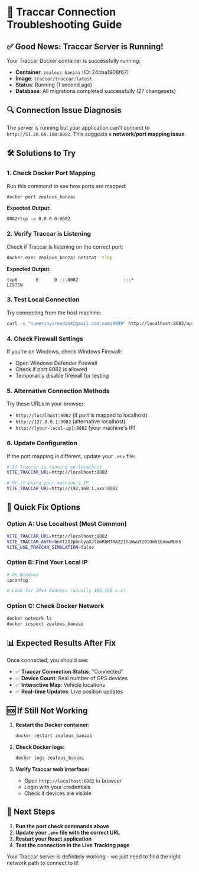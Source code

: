 # 🔧 Traccar Connection Troubleshooting Guide

## ✅ **Good News: Traccar Server is Running!**

Your Traccar Docker container is successfully running:
- **Container**: `zealous_banzai` (ID: 24cba1908f67)
- **Image**: `traccar/traccar:latest`
- **Status**: Running (1 second ago)
- **Database**: All migrations completed successfully (27 changesets)

## 🔍 **Connection Issue Diagnosis**

The server is running but your application can't connect to `http://51.20.69.108:8082`. This suggests a **network/port mapping issue**.

## 🛠️ **Solutions to Try**

### **1. Check Docker Port Mapping**

Run this command to see how ports are mapped:

```bash
docker port zealous_banzai
```

**Expected Output:**
```
8082/tcp -> 0.0.0.0:8082
```

### **2. Verify Traccar is Listening**

Check if Traccar is listening on the correct port:

```bash
docker exec zealous_banzai netstat -tlnp
```

**Expected Output:**
```
tcp6       0      0 :::8082                 :::*                    LISTEN
```

### **3. Test Local Connection**

Try connecting from the host machine:

```bash
curl -u "numerinyirenda14@gmail.com:numz0099" http://localhost:8082/api/devices
```

### **4. Check Firewall Settings**

If you're on Windows, check Windows Firewall:
- Open Windows Defender Firewall
- Check if port 8082 is allowed
- Temporarily disable firewall for testing

### **5. Alternative Connection Methods**

Try these URLs in your browser:
- `http://localhost:8082` (if port is mapped to localhost)
- `http://127.0.0.1:8082` (alternative localhost)
- `http://[your-local-ip]:8082` (your machine's IP)

### **6. Update Configuration**

If the port mapping is different, update your `.env` file:

```bash
# If Traccar is running on localhost
VITE_TRACCAR_URL=http://localhost:8082

# Or if using your machine's IP
VITE_TRACCAR_URL=http://192.168.1.xxx:8082
```

## 🚀 **Quick Fix Options**

### **Option A: Use Localhost (Most Common)**
```bash
VITE_TRACCAR_URL=http://localhost:8082
VITE_TRACCAR_AUTH=bnVtZXJpbnlyaXJlbmRhMTRAZ21haWwuY29tOm51bXowMDk5
VITE_USE_TRACCAR_SIMULATION=false
```

### **Option B: Find Your Local IP**
```bash
# On Windows
ipconfig

# Look for IPv4 Address (usually 192.168.x.x)
```

### **Option C: Check Docker Network**
```bash
docker network ls
docker inspect zealous_banzai
```

## 📊 **Expected Results After Fix**

Once connected, you should see:
- ✅ **Traccar Connection Status**: "Connected"
- ✅ **Device Count**: Real number of GPS devices
- ✅ **Interactive Map**: Vehicle locations
- ✅ **Real-time Updates**: Live position updates

## 🆘 **If Still Not Working**

1. **Restart the Docker container:**
   ```bash
   docker restart zealous_banzai
   ```

2. **Check Docker logs:**
   ```bash
   docker logs zealous_banzai
   ```

3. **Verify Traccar web interface:**
   - Open `http://localhost:8082` in browser
   - Login with your credentials
   - Check if devices are visible

## 🎯 **Next Steps**

1. **Run the port check commands above**
2. **Update your `.env` file with the correct URL**
3. **Restart your React application**
4. **Test the connection in the Live Tracking page**

Your Traccar server is definitely working - we just need to find the right network path to connect to it!



























